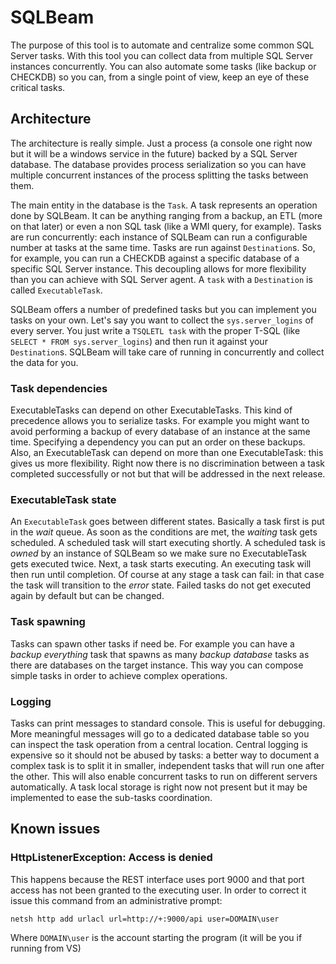 # SQLBeam

The purpose of this tool is to automate and centralize some common SQL Server tasks. With this tool you can collect data from multiple SQL Server instances concurrently. You can also automate some tasks (like backup or CHECKDB) so you can, from a single point of view, keep an eye of these critical tasks. 

## Architecture

The architecture is really simple. Just a process (a console one right now but it will be a windows service in the future) backed by a SQL Server database. The database provides process serialization so you can have multiple concurrent instances of the process splitting the tasks between them. 

The main entity in the database is the `Task`. A task represents an operation done by SQLBeam. It can be anything ranging from a backup, an ETL (more on that later) or even a non SQL task (like a WMI query, for example). Tasks are run concurrently: each instance of SQLBeam can run a configurable number at tasks at the same time. 
Tasks are run against `Destination`s. So, for example, you can run a CHECKDB against a specific database of a specific SQL Server instance. This decoupling allows for more flexibility than you can achieve with SQL Server agent. A `task` with a `Destination` is called `ExecutableTask`.

SQLBeam offers a number of predefined tasks but you can implement you tasks on your own. Let's say you want to collect the `sys.server_logins` of every server. You just write a `TSQLETL task` with the proper T-SQL (like `SELECT * FROM sys.server_logins`) and then run it against your `Destination`s. SQLBeam will take care of running in concurrently and collect the data for you.

### Task dependencies

ExecutableTasks can depend on other ExecutableTasks. This kind of precedence allows you to serialize tasks. For example you might want to avoid performing a backup of every database of an instance at the same time. Specifying a dependency you can put an order on these backups. Also, an ExecutableTask can depend on more than one ExecutableTask: this gives us more flexibility. Right now there is no discrimination between a task completed successfully or not but that will be addressed in the next release.


### ExecutableTask state

An `ExecutableTask` goes between different states. Basically a task first is put in the *wait* queue. As soon as the conditions are met, the *waiting* task gets scheduled. A scheduled task will start executing shortly. A scheduled task is *owned* by an instance of SQLBeam so we make sure no ExecutableTask gets executed twice. Next, a task starts executing. An executing task will then run until completion. Of course at any stage a task can fail: in that case the task will transition to the *error* state. Failed tasks do not get executed again by default but can be changed.

### Task spawning

Tasks can spawn other tasks if need be. For example you can have a *backup everything* task that spawns as many *backup database* tasks as there are databases on the target instance. This way you can compose simple tasks in order to achieve complex operations. 

### Logging

Tasks can print messages to standard console. This is useful for debugging. More meaningful messages will go to a dedicated database table so you can inspect the task operation from a central location. Central logging is expensive so it should not be abused by tasks: a better way to document a complex task is to split it in smaller, independent tasks that will run one after the other. This will also enable concurrent tasks to run on different servers automatically. 
A task local storage is right now not present but it may be implemented to ease the sub-tasks coordination.


## Known issues

### HttpListenerException: Access is denied

This happens because the REST interface uses port 9000 and that port access has not been granted to the executing user. In order to correct it issue this command from an administrative prompt:

```
netsh http add urlacl url=http://+:9000/api user=DOMAIN\user
```
 
Where `DOMAIN\user` is the account starting the program (it will be you if running from VS)


